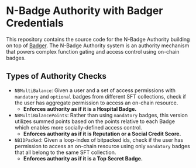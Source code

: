 # N-Badge Authority with Badger Credentials

This repository contains the source code for the N-Badge Authority building on top of [Badger](https://trybadger.com). The N-Badge Authority system is an authority mechanism that powers complex function gating and access control using on-chain badges.

## Types of Authority Checks

* `NBMultiBalance`: Given a user and a set of access permissions with `mandatory` and `optional` badges from different SFT collections, check if the user has aggregate permission to access an on-chain resource.
    * **Enforces authority as if it is a Hospital Badge.** 
* `NBMultiBalancePoints`: Rather than using `mandatory` badges, this version utilizes summed points based on the points relative to each Badge which enables more socially-defined access control.
    * **Enforces authority as if it is Reputation or a Social Credit Score.**  
* `NBIDPacked`: Given a loop-index of bitpacked ids, check if the user has permission to access an on-chain resource using only `mandatory` badges that all belong to the same SFT collection.
    * **Enforces authority as if it is a Top Secret Badge.**